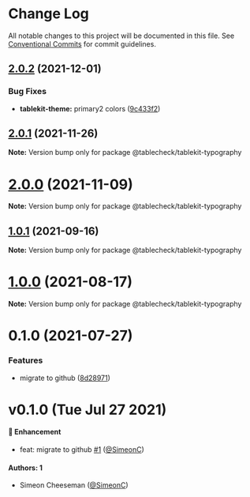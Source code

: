# Change Log

All notable changes to this project will be documented in this file.
See [Conventional Commits](https://conventionalcommits.org) for commit guidelines.

## [2.0.2](https://github.com/tablecheck/tablekit/compare/@tablecheck/tablekit-typography@2.0.1...@tablecheck/tablekit-typography@2.0.2) (2021-12-01)


### Bug Fixes

* **tablekit-theme:** primary2 colors ([9c433f2](https://github.com/tablecheck/tablekit/commit/9c433f20e88cd2c1a9abc1cf2fcab8623635c677))





## [2.0.1](https://github.com/tablecheck/tablekit/compare/@tablecheck/tablekit-typography@2.0.0...@tablecheck/tablekit-typography@2.0.1) (2021-11-26)

**Note:** Version bump only for package @tablecheck/tablekit-typography





# [2.0.0](https://github.com/tablecheck/tablekit/compare/@tablecheck/tablekit-typography@1.0.1...@tablecheck/tablekit-typography@2.0.0) (2021-11-09)

**Note:** Version bump only for package @tablecheck/tablekit-typography





## [1.0.1](https://github.com/tablecheck/tablekit/compare/@tablecheck/tablekit-typography@1.0.0...@tablecheck/tablekit-typography@1.0.1) (2021-09-16)

**Note:** Version bump only for package @tablecheck/tablekit-typography





# [1.0.0](https://github.com/tablecheck/tablekit/compare/@tablecheck/tablekit-typography@0.1.0...@tablecheck/tablekit-typography@1.0.0) (2021-08-17)

**Note:** Version bump only for package @tablecheck/tablekit-typography





# 0.1.0 (2021-07-27)


### Features

* migrate to github ([8d28971](https://github.com/tablecheck/tablekit/commit/8d28971175010fcb2a3cd9c48a749e7af1bdc9f9))





# v0.1.0 (Tue Jul 27 2021)

#### 🚀 Enhancement

- feat: migrate to github [#1](https://github.com/tablecheck/tablekit/pull/1) ([@SimeonC](https://github.com/SimeonC))

#### Authors: 1

- Simeon Cheeseman ([@SimeonC](https://github.com/SimeonC))
